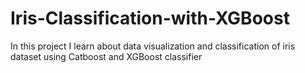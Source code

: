 # Iris-Classification-with-XGBoost

In this project I learn about data visualization and classification of iris dataset using Catboost and XGBoost classifier
